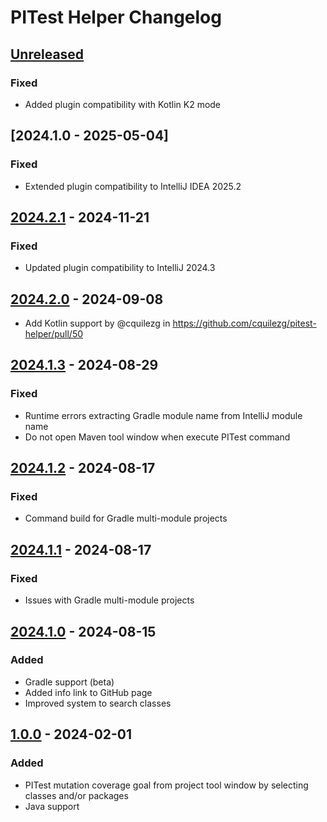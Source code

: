 <!-- Keep a Changelog guide -> https://keepachangelog.com -->

# PITest Helper Changelog

## [Unreleased]

### Fixed

- Added plugin compatibility with Kotlin K2 mode

## [2024.1.0 - 2025-05-04]

### Fixed

- Extended plugin compatibility to IntelliJ IDEA 2025.2

## [2024.2.1] - 2024-11-21

### Fixed

- Updated plugin compatibility to IntelliJ 2024.3

## [2024.2.0] - 2024-09-08

- Add Kotlin support by @cquilezg in https://github.com/cquilezg/pitest-helper/pull/50

## [2024.1.3] - 2024-08-29

### Fixed

- Runtime errors extracting Gradle module name from IntelliJ module name
- Do not open Maven tool window when execute PITest command

## [2024.1.2] - 2024-08-17

### Fixed

- Command build for Gradle multi-module projects

## [2024.1.1] - 2024-08-17

### Fixed

- Issues with Gradle multi-module projects

## [2024.1.0] - 2024-08-15

### Added

- Gradle support (beta)
- Added info link to GitHub page
- Improved system to search classes

## [1.0.0] - 2024-02-01

### Added

- PITest mutation coverage goal from project tool window by selecting classes and/or packages
- Java support

[Unreleased]: https://github.com/cquilezg/pitest-helper/compare/v2024.2.1...HEAD
[2024.2.1]: https://github.com/cquilezg/pitest-helper/compare/v2024.2.0...v2024.2.1
[2024.2.0]: https://github.com/cquilezg/pitest-helper/compare/v2024.1.3...v2024.2.0
[2024.1.3]: https://github.com/cquilezg/pitest-helper/compare/v2024.1.2...v2024.1.3
[2024.1.2]: https://github.com/cquilezg/pitest-helper/compare/v2024.1.1...v2024.1.2
[2024.1.1]: https://github.com/cquilezg/pitest-helper/compare/v2024.1.0...v2024.1.1
[2024.1.0]: https://github.com/cquilezg/pitest-helper/compare/v1.0.0...v2024.1.0
[1.0.0]: https://github.com/cquilezg/pitest-helper/commits/v1.0.0

